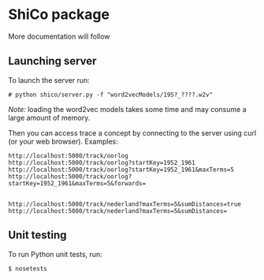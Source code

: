 # ShiCo package

More documentation will follow

## Launching server
To launch the server run:
```
# python shico/server.py -f "word2vecModels/195?_????.w2v"
```

*Note:* loading the word2vec models takes some time and may consume a large amount of memory.

Then you can access trace a concept by connecting to the server using curl (or your web browser). Examples:

```
http://localhost:5000/track/oorlog
http://localhost:5000/track/oorlog?startKey=1952_1961
http://localhost:5000/track/oorlog?startKey=1952_1961&maxTerms=5
http://localhost:5000/track/oorlog?startKey=1952_1961&maxTerms=5&forwards=


http://localhost:5000/track/nederland?maxTerms=5&sumDistances=true
http://localhost:5000/track/nederland?maxTerms=5&sumDistances=

```

## Unit testing
To run Python unit tests, run:
```
$ nosetests
```
